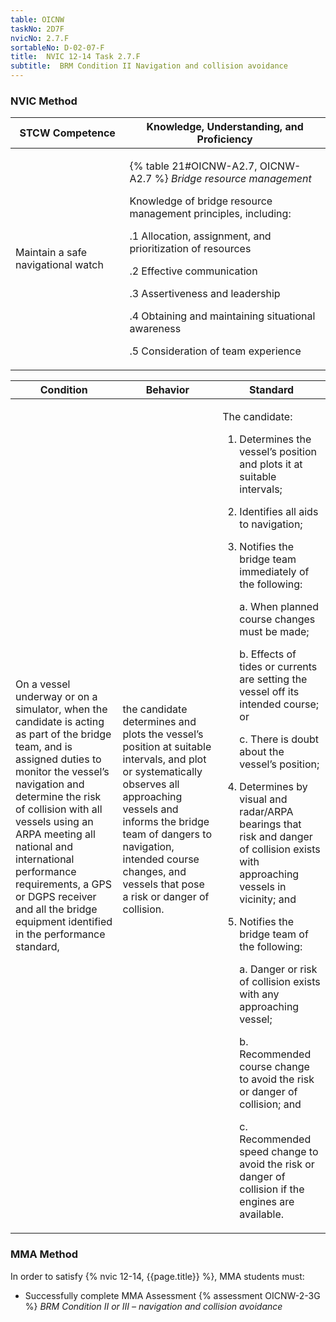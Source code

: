 ```yaml
---
table: OICNW
taskNo: 2D7F
nvicNo: 2.7.F 
sortableNo: D-02-07-F
title:  NVIC 12-14 Task 2.7.F
subtitle:  BRM Condition II Navigation and collision avoidance
---
```






### NVIC Method

<a style="display:none;" onclick="togglevisibility('nvic_methods')" >Show NVIC method.</a>

<div id='nvic_methods' class='show'>

<table>
<thead>
<tr>
<th class='forty'> STCW Competence </th>
<th class='sixty'> Knowledge, Understanding, and Proficiency </th>
</tr>
</thead>

<tbody>
<tr><td markdown='1'>

Maintain a safe navigational watch

</td><td markdown='1'>

{% table 21#OICNW-A2.7, OICNW-A2.7 %} *Bridge resource management* 

Knowledge of bridge resource management principles, including: 

.1  Allocation, assignment, and prioritization of resources 

.2  Effective communication 

.3  Assertiveness and leadership 

.4  Obtaining and maintaining situational awareness

.5 Consideration of team experience

</td></tr>


</tbody>
</table>


<table>
<thead>
<tr><th class='twenty'>  Condition </th><th class='twenty'> Behavior </th><th  class='sixty'>Standard </th></tr>
</thead>
<tbody >



<tr><td markdown='1'>

On a vessel underway or on a simulator, when the candidate is acting as part of the bridge team, and is assigned duties to monitor the vessel’s navigation and determine the risk of collision with all vessels using an ARPA meeting all national and international performance requirements, a GPS or DGPS receiver and all the bridge equipment identified in the performance standard,

</td><td markdown='1'>

the candidate determines and plots the vessel’s position at suitable intervals, and plot or systematically observes all approaching vessels and informs the bridge team of dangers to navigation, intended course changes, and vessels that pose a risk or danger of collision.

<br>

<div class="tooltip" markdown='1'>



</div>


</td><td markdown='1'>

The candidate:

1. Determines the vessel’s position and plots it at suitable intervals;

2. Identifies all aids to navigation;

3. Notifies the bridge team immediately of the following:

     a. When planned course changes must be made;

     b. Effects of tides or currents are setting the vessel off its intended course; or

     c. There is doubt about the vessel’s position;

4. Determines by visual and radar/ARPA bearings that risk and danger of collision exists with approaching vessels in vicinity; and

5. Notifies the bridge team of the following:

     a. Danger or risk of collision exists with any approaching vessel;

     b. Recommended course change to avoid the risk or danger of collision; and

     c. Recommended speed change to avoid the risk or danger of collision if the engines are available.

</td></tr>
</tbody>
</table>
</div>


### MMA Method

In order to satisfy  {% nvic 12-14, {{page.title}}  %}, MMA students must:

* Successfully complete MMA Assessment {% assessment OICNW-2-3G %} *BRM Condition II or III – navigation and collision avoidance*